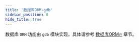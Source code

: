 ```yaml
---
title: '数据库ORM-gdb'
sidebar_position: 0
hide_title: true
---
```


数据库 `ORM` 功能由 `gdb` 模块实现，具体请参考 [数据库ORM🔥](../../4-核心组件/10-数据库ORM/10-数据库ORM.md) 章节。
